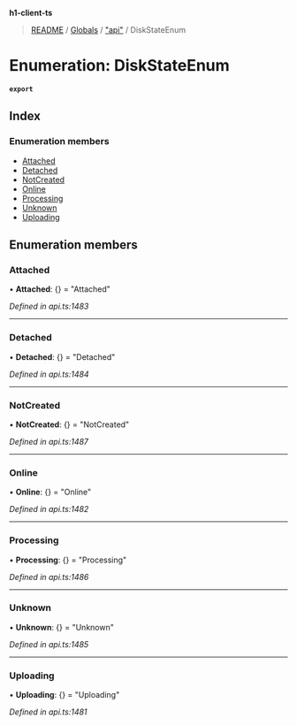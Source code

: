 **h1-client-ts**

> [README](../README.md) / [Globals](../globals.md) / ["api"](../modules/_api_.md) / DiskStateEnum

# Enumeration: DiskStateEnum

**`export`** 

## Index

### Enumeration members

* [Attached](_api_.diskstateenum.md#attached)
* [Detached](_api_.diskstateenum.md#detached)
* [NotCreated](_api_.diskstateenum.md#notcreated)
* [Online](_api_.diskstateenum.md#online)
* [Processing](_api_.diskstateenum.md#processing)
* [Unknown](_api_.diskstateenum.md#unknown)
* [Uploading](_api_.diskstateenum.md#uploading)

## Enumeration members

### Attached

•  **Attached**: {} = "Attached"

*Defined in api.ts:1483*

___

### Detached

•  **Detached**: {} = "Detached"

*Defined in api.ts:1484*

___

### NotCreated

•  **NotCreated**: {} = "NotCreated"

*Defined in api.ts:1487*

___

### Online

•  **Online**: {} = "Online"

*Defined in api.ts:1482*

___

### Processing

•  **Processing**: {} = "Processing"

*Defined in api.ts:1486*

___

### Unknown

•  **Unknown**: {} = "Unknown"

*Defined in api.ts:1485*

___

### Uploading

•  **Uploading**: {} = "Uploading"

*Defined in api.ts:1481*
